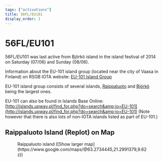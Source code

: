 ```yaml
---
tags: ["activations"]
title: 56FL/EU101
display_order: 1
---
```


# 56FL/EU101

56FL/EU101 was last active from Björkö island in the island festival of 2014 on Saturday (07/06) and Sunday (08/06).

Information about the EU-101 island group (located near the city of Vaasa in Finland) on RSGB IOTA website: [EU-101 Island Group](https://www.iota-world.org/islands-on-the-air/iota-groups-islands/group/429.html)

EU-101 island group consists of several islands, [Raippaluoto](https://en.wikipedia.org/wiki/Replot) and [Björkö](https://en.wikipedia.org/wiki/Bj%C3%B6rk%C3%B6_%28Korsholm%29) being the largest ones.

EU-101 can also be found in Islands Base Online: [http://islands.upway.pl/find_for.php?do=search&amp;io=EU-101](http://islands.upway.pl/find_for.php?do=search&amp;io=EU-101)
(Note however that there is also lots of non-IOTA islands listed as part of EU-101.)

## Raippaluoto Island (Replot) on Map

<figure class="map">
<div class="embed-container">
<div id="gmap"></div>
</div>
<figcaption>Raippaluoto island ([Show larger map](https://www.google.com/maps/@63.2734445,21.2991379,9.62z))</figcaption>
</figure>

<script type="text/javascript" src="https://maps.googleapis.com/maps/api/js?key=AIzaSyDhGoEDyrfCM_Msjx7P4Cw-T5jQ2ztN2h0&sensor=false"></script>

<script type="text/javascript">
    // When the window has finished loading create our google map below
    google.maps.event.addDomListener(window, 'load', init);

    function init() {
        // Basic options for a simple Google Map
        // For more options see: https://developers.google.com/maps/documentation/javascript/reference#MapOptions
        var mapOptions = {
            zoom: 10, //Initial zoom-level (required)
            center: new google.maps.LatLng(63.239811, 21.228333), // Raippaluoto
            //Styling (Snazzy Maps)
            styles: [   {       featureType:'water',        stylers:[{color:'#46bcec'},{visibility:'on'}]   },{     featureType:'landscape',        stylers:[{color:'#f2f2f2'}] },{     featureType:'road',     stylers:[{saturation:-100},{lightness:45}]  },{     featureType:'road.highway',     stylers:[{visibility:'simplified'}] },{     featureType:'road.arterial',        elementType:'labels.icon',      stylers:[{visibility:'off'}]    },{     featureType:'administrative',       elementType:'labels.text.fill',     stylers:[{color:'#444444'}] },{     featureType:'transit',      stylers:[{visibility:'off'}]    },{     featureType:'poi',      stylers:[{visibility:'off'}]    }]
        };

        // Get the HTML DOM element that will contain your map
        var mapElement = document.getElementById('gmap');

        // Create the Google Map using out element and options defined above
        var map = new google.maps.Map(mapElement, mapOptions);
    }
</script>